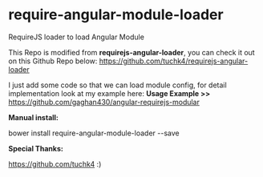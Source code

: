 # require-angular-module-loader
RequireJS loader to load Angular Module

This Repo is modified from **requirejs-angular-loader**, you can check it out on this Github Repo below:
https://github.com/tuchk4/requirejs-angular-loader

I just add some code so that we can load module config, for detail implementation look at my example here:
**Usage Example >>** https://github.com/gaghan430/angular-requirejs-modular

**Manual install:**

bower install require-angular-module-loader --save



**Special Thanks:**

https://github.com/tuchk4 :)
